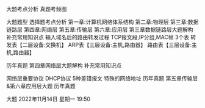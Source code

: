 ⼤题考点分析 真题考频图

⼤题题型 选择题考点分析 第⼀章:计算机⽹络体系结构 第⼆章:物理层 第三章:数据链路层 第四章:⽹络层 第五章:传输层 第六章:应⽤层 第三章数据链路层⼤题解构 补充常⽤知识点 输⼊域名后的路由转发过程 TCP报⽂段,IP分组,MAC帧 3个表 转发表【二层设备:交换机】 ARP表【三层设备:主机,路由器】 路由表【三层设备:主机,路由器】

历年真题 第四章⽹络层⼤题解构 补充常⽤知识点

⽹络层重要协议 DHCP协议 5种差错报文 特殊的网络地址 历年真题 第五章传输层&第六章应⽤层⼤题 历年真题

⼤题 2022年11月14日 星期一 19:50